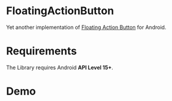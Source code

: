 # FloatingActionButton
Yet another implementation of [Floating Action Button](http://www.google.com/design/spec/components/buttons.html#buttons-floating-action-button) for Android.
# Requirements
The Library requires Android **API Level 15+**.

# Demo
